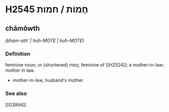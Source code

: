 # H2545 חֲמוֹת / חמות

## chămôwth

_(kham-oth' | huh-MOTE | huh-MOTE)_

### Definition

feminine noun; or (shortened) חֲמֹת; feminine of [[H2524]]; a mother-in-law; mother in law.

- mother-in-law, husband's mother
### See also

[[G3994]]

